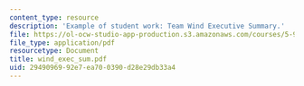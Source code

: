 ```yaml
---
content_type: resource
description: 'Example of student work: Team Wind Executive Summary.'
file: https://ol-ocw-studio-app-production.s3.amazonaws.com/courses/5-92-energy-environment-and-society-spring-2007/2949096992e7ea700390d28e29db33a4_wind_exec_sum.pdf
file_type: application/pdf
resourcetype: Document
title: wind_exec_sum.pdf
uid: 29490969-92e7-ea70-0390-d28e29db33a4
---
```

